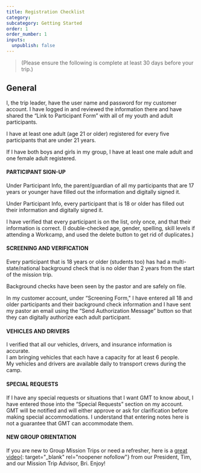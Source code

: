 ```yaml
---
title: Registration Checklist
category:
subcategory: Getting Started
order: 1
order_number: 1
inputs:
  unpublish: false
---
```

> (Please ensure the following is complete at least 30 days before your trip.)

## General

I, the trip leader, have the user name and password for my customer account. I have logged in and reviewed the information there and have shared the “Link to Participant Form” with all of my youth and adult participants.

I have at least one adult (age 21 or older) registered for every five participants that are under 21 years.

If I have both boys and girls in my group, I have at least one male adult and one female adult registered.

#### PARTICIPANT SIGN-UP

Under Participant Info, the parent/guardian of all my participants that are 17 years or younger have filled out the information and digitally signed it.

Under Participant Info, every participant that is 18 or older has filled out their information and digitally signed it.

I have verified that every participant is on the list, only once, and that their information is correct. (I double-checked age, gender, spelling, skill levels if attending a Workcamp, and used the delete button to get rid of duplicates.)

#### SCREENING AND VERIFICATION

Every participant that is 18 years or older (students too) has had a multi-state/national background check that is no older than 2 years from the start of the mission trip.

Background checks have been seen by the pastor and are safely on file.

In my customer account, under “Screening Form," I have entered all 18 and older participants and their background check information and I have sent my pastor an email using the “Send Authorization Message” button so that they can digitally authorize each adult participant.

#### VEHICLES AND DRIVERS

I verified that all our vehicles, drivers, and insurance information is accurate.<br>I am bringing vehicles that each have a capacity for at least 6 people.<br>My vehicles and drivers are available daily to transport crews during the camp.

#### SPECIAL REQUESTS

If I have any special requests or situations that I want GMT to know about, I have entered those into the “Special Requests” section on my account. GMT will be notified and will either approve or ask for clarification before making special accommodations. I understand that entering notes here is not a guarantee that GMT can accommodate them.

#### NEW GROUP ORIENTATION&nbsp;

If you are new to Group Mission Trips or need a refresher, here is a [great video](https://groupcares-my.sharepoint.com/:v:/g/personal/admin_groupcares_org/ESKBC9ihO4JMtJIkbowKP8oBdDY9OrIlNyhyLRCI_KhA5Q?e=DuzfnI){: target="_blank" rel="noopener nofollow"} from our President, Tim, and our Mission Trip Advisor, Bri. Enjoy!&nbsp;